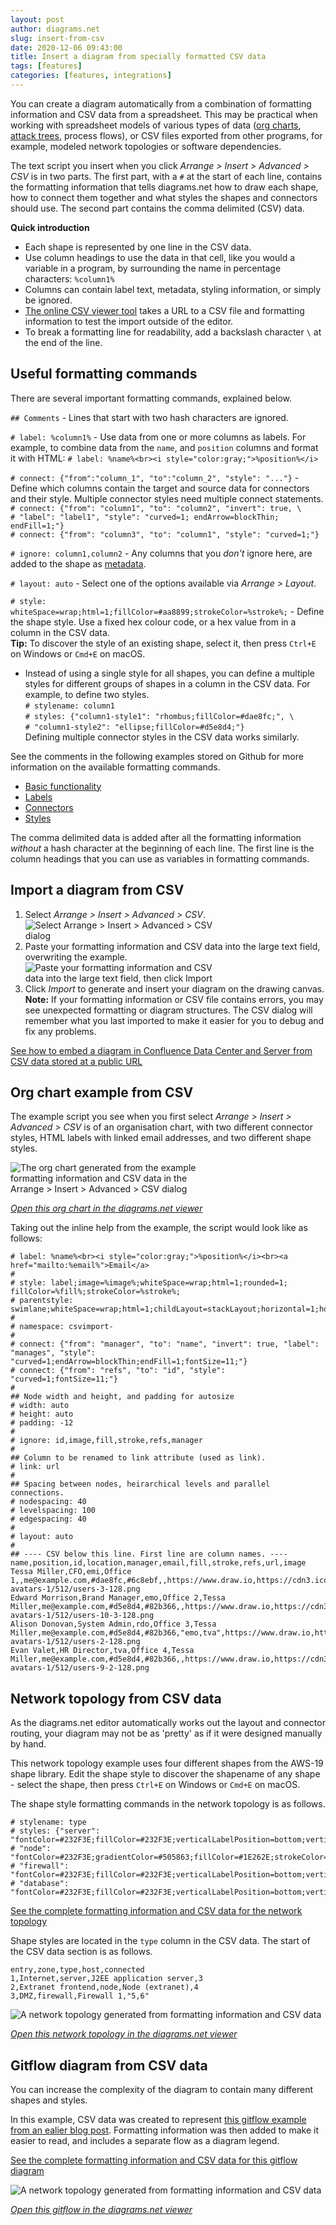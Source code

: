 ```yaml
---
layout: post
author: diagrams.net
slug: insert-from-csv
date: 2020-12-06 09:43:00
title: Insert a diagram from specially formatted CSV data
tags: [features]
categories: [features, integrations]
---
```


You can create a diagram automatically from a combination of formatting information and CSV data from a spreadsheet. This may be practical when working with spreadsheet models of various types of data ([org charts](/blog/org-charts.html), [attack trees](/blog/threat-modelling.html), process flows), or CSV files exported from other programs, for example, modeled network topologies or software dependencies. 

The text script you insert when you click _Arrange > Insert > Advanced > CSV_ is in two parts. The first part, with a ``#`` at the start of each line, contains the formatting information that tells diagrams.net how to draw each shape, how to connect them together and what styles the shapes and connectors should use. The second part contains the comma delimited (CSV) data.

**Quick introduction**

* Each shape is represented by one line in the CSV data.
* Use column headings to use the data in that cell, like you would a variable in a program, by surrounding the name in percentage characters: ``%column1%``
* Columns can contain label text, metadata, styling information, or simply be ignored.
* [The online CSV viewer tool](https://jgraph.github.io/drawio-tools/tools/csv.html) takes a URL to a CSV file and formatting information to test the import outside of the editor.
* To break a formatting line for readability, add a backslash character ``\`` at the end of the line.

## Useful formatting commands

There are several important formatting commands, explained below.

``## Comments`` - Lines that start with two hash characters are ignored. 

``# label: %column1%`` - Use data from one or more columns as labels. For example, to combine data from the ``name``, and ``position`` columns and format it with HTML:  ``# label: %name%<br><i style="color:gray;">%position%</i>``

``# connect: {"from":"column_1", "to":"column_2", "style": "..."}`` - Define which columns contain the target and source data for connectors and their style. Multiple connector styles need multiple connect statements.
<br />``# connect: {"from": "column1", "to": "column2", "invert": true, \``
<br />``# "label": "label1", "style": "curved=1; endArrow=blockThin; endFill=1;"}``
<br />``# connect: {"from": "column3", "to": "column1", "style": "curved=1;"}``

``# ignore: column1,column2`` - Any columns that you _don't_ ignore here, are added to the shape as [metadata](/blog/placeholders.html). 

``# layout: auto`` - Select one of the options available via _Arrange > Layout_. 

``# style: whiteSpace=wrap;html=1;fillColor=#aa8899;strokeColor=%stroke%;`` - Define the shape style. Use a fixed hex colour code, or a hex value from in a column in the CSV data. 
<br />**Tip:** To discover the style of an existing shape, select it, then press ``Ctrl+E`` on Windows or ``Cmd+E`` on macOS.
* Instead of using a single style for all shapes, you can define a multiple styles for different groups of shapes in a column in the CSV data. For example, to define two styles. <br />
``# stylename: column1``
<br />``# styles: {"column1-style1": "rhombus;fillColor=#dae8fc;", \``
<br />``# "column1-style2": "ellipse;fillColor=#d5e8d4;"}``
<br />Defining multiple connector styles in the CSV data works similarly.

See the comments in the following examples stored on Github for more information on the available formatting commands.
* [Basic functionality](https://github.com/jgraph/drawio-diagrams/blob/master/examples/csv/basic.txt)
* [Labels](https://github.com/jgraph/drawio-diagrams/blob/master/examples/csv/labels.txt)
* [Connectors](https://github.com/jgraph/drawio-diagrams/blob/master/examples/csv/edges.txt)
* [Styles](https://github.com/jgraph/drawio-diagrams/blob/master/examples/csv/styles.txt)

The comma delimited data is added after all the formatting information _without_ a hash character at the beginning of each line. The first line is the column headings that you can use as variables in formatting commands.



## Import a diagram from CSV

1. Select _Arrange > Insert > Advanced > CSV_.
<br /><img src="/assets/img/blog/arrange-insert-advanced-csv.png" style="width=100%;max-width:300px;height:auto;" alt="Select Arrange > Insert > Advanced > CSV dialog">
2. Paste your formatting information and CSV data into the large text field, overwriting the example.
<br /><img src="/assets/img/blog/csv-dialog.png" style="width=100%;max-width:300px;height:auto;" alt="Paste your formatting information and CSV data into the large text field, then click Import">
3. Click _Import_ to generate and insert your diagram on the drawing canvas.
<br />**Note:** If your formatting information or CSV file contains errors, you may see unexpected formatting or diagram structures. The CSV dialog will remember what you last imported to make it easier for you to debug and fix any problems.

[See how to embed a diagram in Confluence Data Center and Server from CSV data stored at a public URL](/doc/faq/embed-diagram-csv-confluence-server.html)

## Org chart example from CSV

The example script you see when you first select _Arrange > Insert > Advanced > CSV_ is of an organisation chart, with two different connector styles, HTML labels with linked email addresses, and two different shape styles.

<img src="/assets/img/blog/org-chart-from-csv.png" style="width=100%;max-width:300px;height:auto;" alt="The org chart generated from the example formatting information and CSV data in the Arrange > Insert > Advanced > CSV dialog">

[_Open this org chart in the diagrams.net viewer_](https://viewer.diagrams.net/?highlight=0000ff&edit=_blank&layers=1&nav=1&title=insert-from-csv.drawio#R%3Cmxfile%3E%3Cdiagram%20id%3D%22tipJ9j7XsnqY5xg1MK7z%22%20name%3D%22Org%20chart%20from%20CSV%22%3E7VlNc9o6FP01LMPYkr9YEhraTSedkpe3FrbAamSLygKT%2FvpeWfInlDQzCSSdsME%2ButKV7jlHsmGEZ9n%2BsySb9KtIKB8hJ9mP8KcRQi7CGL408miQSeQZYC1ZYoNaYMF%2BUQs6Ft2yhBa9QCUEV2zTB2OR5zRWPYxIKcp%2B2ErwftYNWdMDYBETfoj%2BzxKVWtQNJm3DF8rWqU0dodA0ZKQOtispUpKIsgPhmxGeSSGUucr2M8p18eq6mH7zP7Q2E5M0V0c6%2FFdQebv8oWuCHE6WwEsVNEJ%2BTjIKXyMUcOh5vZRwtdZXNcL0dNWjrUHwc6vneB0LLuQITyuuyGPb0Hb3N6Jgiom8MzzMiA0THKYkMGoq6aqXMSOMK1Gl9Km%2BMcMO0t6YliYbacfWFapWWy39jhaFzvOVcU6lrV894SpiNr81MBcxaeHb1YrFUDLHFt3MpWqCsT2H7km24XQci8yOyklMU9AalX39cZY%2FGCBVSkt4qglD87Isx4kk5ZgJE1jTPFuQSepM7u9%2FCrS9L%2B%2FUIk%2Bu3EY%2BjSxaupAl%2B5plRtv9THGS4zEDu6xYDtMzc54nRBFNFOAFfG9BPFdkB6AsdLa57yILF1f4ykXReJOvIUeZMkUXG1gtJCphCwAsVZkujguXUmwhSWLvVlD3mRERzBMnhEarGPBCSfFAOy1BHNHlqmFwR6Wi%2Bz%2FKvluNz1RkVEkQp1N3wNapdgOq7Vh23BxEBks7Rg4tRiyB62bk1mNwYQmobzuu%2B3DhcRfeJCWRibahkJIVepaHRryWJK9iSA4ilidNid6GKdFFTek6L%2BdLn0aJd8yXEVriIHgZX9Y%2BtLbEYXDoy8mHL8%2Fnyyk3ZnQ%2BiVzsyFFbLh4LRUGazjTJWH7SlfhtuBJf1JXoXVnSRf2jsvFf15PRhyfPeFZWPnTu4XVEHfPjl%2B%2Far0xCzcTpQ9J7G3b0LmrHyTszJPKjpw%2FJ13t4PXjnPEqpbxdK%2BNbSmFUPbYXBO%2FTGW7lrCkrzZKrfz%2BF2CZp9uEvhQKngOeM1ByuRK%2FubgOs2NaXJwTv7oKKQVmxlTJ96h0IO6GRN1V8%2B1nUYkpSDzXb9eRwrd9UVVqq3nyZgI1iuis7I3zTQ2YlDZ4y7H6%2B%2FMbuD3wYG3aPBPu5FzwnHKDgZHqJ%2BeOANZGVW24qsKdsx3f2dyIJ%2FW2Tdp5SziQyoG6gKneT9ID4KXp%2F48N8m3rsI8aE%2FDrqfoQ5O7y7YD5%2B1vQzjn9pfcOSO%2FfNvMdGB0k5L7BXVg9%2F22RQN6EHRaQG4QXB%2BOifvj87LbAZB%2BEw6sYNe1p9w2%2F4NYsLbP5PwzW8%3D%3C%2Fdiagram%3E%3Cdiagram%20id%3D%22L19RUOh4tl0ZsyEDIf47%22%20name%3D%22Topology%20from%20CSV%22%3E7Ztbc5s4FIB%2FjWd2H5pBEhfzmNhO20zTZNbbze6%2BdBSQDVmMGCHHdn99JS42YIJJaMCsHT8EHY7EuXxIoGMP0Gix%2Fshw4NxSm3gDqNjrARoPIAQQIfFPSjaxxByqsWDOXDtR2gmm7g%2BSCJVEunRtEuYUOaUed4O80KK%2BTyyek2HG6CqvNqNe%2FqoBnpM9wdTC3r70wbW5k0iBbu5OfCLu3EkuPYRGfGKBU%2BXEk9DBNl1lRGgyQCNGKY%2BPFusR8WTw0rhMvdFMVzfG6PYveufcjTc3yPoQD3b9mi5bFxjxed2hv4WE3T0%2ByZBCxcOPIq1RzwHUHBoKoRaPGjWiMzdwMpFBDwLPtTB3qS%2BdJuyZsMQAD1vEEQkgLJ%2BU1PrL26eb5d9fzH%2FW%2BPLrtyf47wN9%2BrAL1dbbkG%2FS9Myoz0fUoyxqIvG5lrpXM9fzyuTCGC6s875Ij%2B5p6EZ2ovEj5ZwuMgqXnjuXJzgNhBQnLUtEULiDrhy%2BkAEB4lDkNZDWLNZzeQtc4FWoXnCG7Whs7H1PYoCuAsLcBYkGGPvUJ7IzZ%2FQ%2FUmYpDoOY55m7JiJAVyvH5WQaiBgK4UpcSsji%2BEmbybrA64Fkg0xYPxIqzGIb0S8ZxUQXylBXgWloSB7Egya3cAr0KnM%2FqInMydwKqR5Osj3fXmaHmThI0po2M%2BC9EcSvYhISgt%2FIWmTBJ%2Fz3JviBN%2BE3l%2BknuXOaog11tI8mmEAdTspQmEV%2F4oyNQ0ciMFbeh2DpRTLzApi2EyeVMhRLkWckpEtmkc%2BWtOdKNOOjvNac%2BIRh7x3ZRebwwtAOEqscEbHXLiMrHMEFmsAKezlXRki41vdZGoU%2BzZQADiumShPsgWccJ3ewCXfozF3b3KkAFWe5I4ctXZYfhOMOXYak0bqsntflvq3LeVqBDvcXZXiEvH7%2Bc9qIVO1Mas9IBeZhVI9xZr3%2FoxGo%2BhnUnoGqgn6C%2BqkZqMYZ1J6BipR%2BgXrHbLlrqYSbkJNFE1aHvXw16vn2ZYpNuv2TFiEytJlHRNsYc5zslbsWCZvgZp5x62APSOsXbyPKAsowl2uxLdh7xCFpAh3oZ40m3f%2FZhuCVzHkF%2B3YXpsz9IZzG6eW7nQyHh%2Bk8qhfvSVK3GfyK8iF4WwGnazZ7PiOqag3m3q8Cs1cXL0cjeQZ9xt6SpFDCPB%2BMLn17%2B5xPfPtSfqdgF38huXalJdH5kGPGCxqRLKPztFwE6YO8SD3bpYHYe19FqJMEYW%2F0jF%2FhaRJUYcmc8Ao9WJ5URjzM3ee8cWUZiroK%2F%2FEmoxBQ1%2BdhZuR7KcisnnpVsdlA2dS%2FtrNZ4Ca2bUfR1skysGpShE6FIlCTItQFRaq6V%2FU9gE5ZjzZ4UU%2BFF1iTF7ULXoBaVbcFqlrJTnGDWFNaAEc7g%2FNyZaU9cIwm4ECkdECOfirkoJrk6F2QU7LgAFWvXqO0LnAxzri8XHBoDxdYgkv17ILULnAZnnGp2HNojxf91bxosKhvvEofJrl%2FWb%2BwDZA4%2Fb48mqfCo1qTx2wNqjUczSIqWiUqutY%2BKSmd%2F39StJqkmF2Qsv2tT01Uil%2FPaYcVcGalourTHiyoCEv1koUAvOgCl5PZW66NSycPRbBYmj0wt6h6B08s8GS2kPWjhqX4tn0QFrOo38L%2BMTyZ%2FWPjqBei4rv2IViQbvzahUg0dz8ejtV3P8FGk58%3D%3C%2Fdiagram%3E%3Cdiagram%20id%3D%226DcY1bCIRsUqGJgRLHeR%22%20name%3D%22Gitflow%20from%20CSV%22%3E7Z1dd%2BK6FYZ%2FTS7LsiR%2FXiaZyUxXO%2B2sM6fr9NaAAm4BU%2BNMkvPrKweb4G2PJSMs2ZEmFwNCMv54tPfWqy1xQ%2B63L1%2ByeL%2F%2Bli7p5gY7y5cb8ukGY4QJYf8VJa%2FHkih0jwWrLFmWld4LfiR%2F0rLQKUufkiU91CrmabrJk329cJHudnSR18riLEuf69Ue0039W%2FfxijYKfiziTbP0j2SZr8tS5EfvH3ylyWpdfnWIg%2BMH27iqXF7JYR0v0%2BezIvL5htxnaZofX21f7ummuHnVffn98a9%2FRKvt%2FOHfX8jq6fs%2B%2BfNv%2F%2FvL8WAPfZqcLiGju1z00P860Oyf8%2F8UtxQ7m3jOHutbyxvs%2FaTZIUl37NXxwNX7452ZlZe738QLuma3m31au5Wd54pPN%2BZ0bYf8tXoY2Trdzp%2FY4e6e10lOf%2BzZV7BPnhl6rGydb4uTROxlfNgfYXhMXij7vrvHZLO5Tzdp9nYgsoxp%2BLhg5Yc8S%2F9Lzz7xFyGdPxYt0l1e4ojYKd293YPv6SHJj9e6YDeTskZ37PLzhAHzd1AhT4uTijfJqrX6bfnBPM3zdMs%2BON3MnL4A9jgPDp3dtC803dI8e2XtyqNU%2FL1WXRLNiEuC8uE9v0NNyorrM5yrxnH5DFenw7%2Bjwl6UD6t6ewaPLEwzJIMT6cSJFTAzQq%2BAk0fDpduGU4jnxPc%2FEk6hKE7u6HC6lYPJ7bZN6dNuWcDxRowkUBQxpII2oCI%2FIPGHAgp5daJ8bzYF23QnB5NnYVIBE8J4KjTJ8eR38sRiz33xcp%2BlC3ooAqirEvboFX%2Bt4dTbv49E2Glk0knY%2BJxfEUthGcICG0tdmyUCrZU3DZYKayXFUmitlSJrBcN1x50AX7ey3jCyfOnxhm5b8D4%2BwO7kzBdyOvmy0fvF%2FtCr0RRNYyh4K%2BsOEerkydqrqxHmRgJiw%2FjsFWbBO5EirFtYt9H7JSxBZZ3gWTgRIVTOXHXL6tb9XWyc6u5vKuIVw0kuXEfd0rr1f1dDzPPrNiucxnBQzvdZrX0QlnxSZylqsjQ%2BW1VEUq4UTd1Ku42kLiEJROUIkRmeQiD1272c3%2BvW1Cu%2Ft6Yv8ar4yrs9zRJ2ecVTqkq%2FV0X4Cp7wkfqL1rSYZRDNHecjMRf4XOs1St4kIy0x5d0SN0TmDOHGXt4oiZMbLIpp8Za4AYiL0CSJk%2BINd2vzlrcheYsm6VMl1Qsspt5b4obI93L4gsYYTZyUoIG7xXwL3JDAIXeCNg5LrsrgCP52WcYFIMHUicnIZ3LOslvqt%2FLZRSgFMCfVnYUTMEtfH%2BRY4gj7l5ulMzKcFn8XLmi7v5uHnut9LH8H2ZpIxsS9pJnqVvntnNGlOBF%2B%2BDQ%2Br%2FdJEqZumd%2FCdC2YUICmQZMkTzZ9XhVhrsMnbHzOT1bQ6pbs7XDvGraKBBMwVVg2s5l0q%2FF2uHcNoxRMIyT%2FFh%2BKOyZDU7fSbg2T%2FPYgOPJbYBqfhP41zR%2BSFymYulV0qx5cZXqmntGM%2FaYsNT62fqMbGjOvJANXt2Jup2gGhQ5EWi2phP5YoWNGjR6kyBPLpbfkDUEeyH9oM3fR6Mj7R3Eim1cp6LqVeBvmX2FpdZsZG5%2FvfKBx%2FpTR32m8ldu5zQrwg1BF0BRN1BlVcnKEVeKVUNVmq8ZH1Sf6UwomK8OrWhhLRESK4RQvsX12Sbkl8M9480QrAnGXhVnGh%2FXpDd0tb4sNi9nbXbqjx5KHpDitT87bc46zHNZYruiP8uh0M0%2BfP78XlE%2BjqHLBs2BnnT5lC9pRr7w6dlor2nU80v5sM7qJ8%2BRn%2FeTantNbU3bh8etZhX2a7PLD2ZG%2FFwXvyPi4RkyxlDo8bVP68KtGIb8Re3E8l3d2ThfVhpMYOxW7prBDBNlxdbCDCIAHEQF4EKnT4wcKsEEWG97uqgqxcS%2BwORAbdMyQHJgbbLnh7XGpz9wQJMQN2CwkrDYL%2BWULuL3IAC2wP3wL0vvKCexjnoo%2BRszqY65gHztPLlHXx6J6H%2FOdaoOBX7NfZ8ZV4c5diwx3wyltzARkxrPJwF6GXk%2Fj17uBF%2FY0ltdv4DqDNwh6NwD2HgWguw%2FUfyuVyZD%2B6wn233MtX1v3bULAtflqYnHfQsPdZFcfNcTpa%2FWR3zvmHaBFI0oWaAHod6DDG6gDBGZ1AF%2BwA5xPLyjjvymcup3QNDRTB4QwAzETmsVMIGo0sQ5oXAdA43VD4zoAGhfNkJIAzbApmnDUvpZA4QvaDq6LiuAwfhhsPMNmZyJRbH4xbavWRdWVGW7oRPqOgK%2FfAI6AB2gQ9G6gfvbKM2z2qkqSmYgXj7r7VcOJ42DmK7HG2DBskCg2WmbLPbeOjd%2BNjefWsQlCJYNMz7DZGIRFodGirbsBHGY2jAdf1W1IMwOhY9isjDg6WnTdBjrNwSM3HOKLYZ47fAsfKWjR%2B8p92M0wUqHoVD%2F9ZUwvE81JGYdXF5g9gZ49wmoG54bNn4iDoyULrgEOfwKlYTk5mnPDCnLrQ41aEZmGTWwg4XwOLWT6qE4mN9kCchMqGqoYNrdR9eaRxps%2BiDcjLjYwgCqFkmGhMWxmA4nOoiItOb0B9IJ1Blrqh52QDQONb9i8hjA0WEvM3YAGjrxaWoBIyO2OhEIYOV27PkyFuXL9CI5mr1wfOT1vaP8GlVQxYIOeN7V%2FA%2Bz1bgClOzJzVBg402aYhPNEtCQXhTAChwF1SwsQgqvxi9hi0%2B4XteSJQGya43e%2B4%2BJIBA1HdOX6DUfEra9HsvBNmyYTzpDSsmwpBNnIXMkijLTYS9NmyEQTpPTYyyjoSQ20NoqErioxyxRssGj%2BT%2B0X5dQtfXDA%2BJMfnrEmWuyNYVM%2B4uDgUYAjEKA1B86ciKg5DuY30BRDGTbtUx1wrHQiDMwazx02yFHlDw2b%2BKkujw%2BOnvXfcC0gd%2BYHwQWkimR8w%2BZ%2BsGgGhB4Znzmq%2Fu6woZCiaOYpYCcwbApInB0tOQoNdgRicIiOiqUb1c8gGYONaGoL1rPXAQExTpGuR7qxIViHr6qkCQsOrKhr7zEADvH6goMCrIQcw6RpYXKIno0ySHWCp%2FG4zycHDOEJZwhPwt4NwMhNzRYWgWECePUc%2BVZNz25v0Kpx1qQ1TBpcLjsQNabp38LTzFqyE5jxAL4QOja%2BvVHlC00TwEUn3HT5QkAOd7l9A5xAzU4WgWHaNBHVpmu%2FBqhufr%2BODY4QN7Gljg32IyX2xjBlWhwbLco0tDaOy82jA%2FEN9pVgY5gwTUTFRaJHmAZ5IQRFXHEx0GJvQsNUaXFw9KjSEBxCuBMagRaLExqmSxPRgTjRokvjqLfFwZEei4MtOO0VtejSDXD4FgeCo8riGCZLE9E1dESLiOOCtQIN89HSAhicxiBsIHAM04yJqPo3DnAa5oMLTnMY1hcc9jZL0%2Fy8ehbv19%2FSZfGTlp%2F%2FDw%3D%3D%3C%2Fdiagram%3E%3C%2Fmxfile%3E)

Taking out the inline help from the example, the script would look like as follows:

```
# label: %name%<br><i style="color:gray;">%position%</i><br><a href="mailto:%email%">Email</a>
#
# style: label;image=%image%;whiteSpace=wrap;html=1;rounded=1; fillColor=%fill%;strokeColor=%stroke%;
# parentstyle: swimlane;whiteSpace=wrap;html=1;childLayout=stackLayout;horizontal=1;horizontalStack=0;resizeParent=1;resizeLast=0;collapsible=1;
#
# namespace: csvimport-
#
# connect: {"from": "manager", "to": "name", "invert": true, "label": "manages", "style": "curved=1;endArrow=blockThin;endFill=1;fontSize=11;"}
# connect: {"from": "refs", "to": "id", "style": "curved=1;fontSize=11;"}
#
## Node width and height, and padding for autosize
# width: auto
# height: auto
# padding: -12
#
# ignore: id,image,fill,stroke,refs,manager
#
## Column to be renamed to link attribute (used as link).
# link: url
#
## Spacing between nodes, heirarchical levels and parallel connections.
# nodespacing: 40
# levelspacing: 100
# edgespacing: 40
#
# layout: auto
#
## ---- CSV below this line. First line are column names. ----
name,position,id,location,manager,email,fill,stroke,refs,url,image
Tessa Miller,CFO,emi,Office 1,,me@example.com,#dae8fc,#6c8ebf,,https://www.draw.io,https://cdn3.iconfinder.com/data/icons/user-avatars-1/512/users-3-128.png
Edward Morrison,Brand Manager,emo,Office 2,Tessa Miller,me@example.com,#d5e8d4,#82b366,,https://www.draw.io,https://cdn3.iconfinder.com/data/icons/user-avatars-1/512/users-10-3-128.png
Alison Donovan,System Admin,rdo,Office 3,Tessa Miller,me@example.com,#d5e8d4,#82b366,"emo,tva",https://www.draw.io,https://cdn3.iconfinder.com/data/icons/user-avatars-1/512/users-2-128.png
Evan Valet,HR Director,tva,Office 4,Tessa Miller,me@example.com,#d5e8d4,#82b366,,https://www.draw.io,https://cdn3.iconfinder.com/data/icons/user-avatars-1/512/users-9-2-128.png
```

## Network topology from CSV data

As the diagrams.net editor automatically works out the layout and connector routing, your diagram may not be as 'pretty' as if it were designed manually by hand. 

This network topology example uses four different shapes from the AWS-19 shape library. Edit the shape style to discover the shapename of any shape - select the shape, then press ``Ctrl+E`` on Windows or ``Cmd+E`` on macOS.

The shape style formatting commands in the network topology is as follows.

```
# stylename: type
# styles: {"server": "fontColor=#232F3E;fillColor=#232F3E;verticalLabelPosition=bottom;verticalAlign=top;align=center;html=1;shape=mxgraph.aws4.traditional_server;perimeter=none;strokeColor=#232F3E;aspect=fixed;whiteSpace=wrap;",\
# "node": "fontColor=#232F3E;gradientColor=#505863;fillColor=#1E262E;strokeColor=#ffffff;dashed=0;verticalLabelPosition=bottom;verticalAlign=top;align=center;html=1;fontSize=12;fontStyle=0;aspect=fixed;shape=mxgraph.aws4.resourceIcon;resIcon=mxgraph.aws4.general;",\
# "firewall": "fontColor=#232F3E;fillColor=#232F3E;verticalLabelPosition=bottom;verticalAlign=top;align=center;html=1;shape=mxgraph.aws4.generic_firewall;perimeter=none;strokeColor=#232F3E;aspect=fixed;whiteSpace=wrap;",\
# "database": "fontColor=#232F3E;fillColor=#232F3E;verticalLabelPosition=bottom;verticalAlign=top;align=center;html=1;shape=mxgraph.aws4.generic_database;perimeter=none;strokeColor=#232F3E;labelPosition=center;horizontal=1;aspect=fixed;whiteSpace=wrap;"}
```

[See the complete formatting information and CSV data for the network topology](https://github.com/jgraph/drawio-diagrams/blob/master/examples/csv/network-topology.txt)

Shape styles are located in the ``type`` column in the CSV data. The start of the CSV data section is as follows.

```
entry,zone,type,host,connected
1,Internet,server,J2EE application server,3
2,Extranet frontend,node,Node (extranet),4
3,DMZ,firewall,Firewall 1,"5,6"
```
<img src="/assets/img/blog/network-topology-from-csv.png" style="width=100%;max-width:500px;height:auto;" alt="A network topology generated from formatting information and CSV data">

[_Open this network topology in the diagrams.net viewer_](https://viewer.diagrams.net/?highlight=0000ff&edit=_blank&page=1&layers=1&nav=1&title=insert-from-csv.drawio#R%3Cmxfile%3E%3Cdiagram%20id%3D%22tipJ9j7XsnqY5xg1MK7z%22%20name%3D%22Org%20chart%20from%20CSV%22%3E7VlNc9o6FP01LMPYkr9YEhraTSedkpe3FrbAamSLygKT%2FvpeWfInlDQzCSSdsME%2ButKV7jlHsmGEZ9n%2BsySb9KtIKB8hJ9mP8KcRQi7CGL408miQSeQZYC1ZYoNaYMF%2BUQs6Ft2yhBa9QCUEV2zTB2OR5zRWPYxIKcp%2B2ErwftYNWdMDYBETfoj%2BzxKVWtQNJm3DF8rWqU0dodA0ZKQOtispUpKIsgPhmxGeSSGUucr2M8p18eq6mH7zP7Q2E5M0V0c6%2FFdQebv8oWuCHE6WwEsVNEJ%2BTjIKXyMUcOh5vZRwtdZXNcL0dNWjrUHwc6vneB0LLuQITyuuyGPb0Hb3N6Jgiom8MzzMiA0THKYkMGoq6aqXMSOMK1Gl9Km%2BMcMO0t6YliYbacfWFapWWy39jhaFzvOVcU6lrV894SpiNr81MBcxaeHb1YrFUDLHFt3MpWqCsT2H7km24XQci8yOyklMU9AalX39cZY%2FGCBVSkt4qglD87Isx4kk5ZgJE1jTPFuQSepM7u9%2FCrS9L%2B%2FUIk%2Bu3EY%2BjSxaupAl%2B5plRtv9THGS4zEDu6xYDtMzc54nRBFNFOAFfG9BPFdkB6AsdLa57yILF1f4ykXReJOvIUeZMkUXG1gtJCphCwAsVZkujguXUmwhSWLvVlD3mRERzBMnhEarGPBCSfFAOy1BHNHlqmFwR6Wi%2Bz%2FKvluNz1RkVEkQp1N3wNapdgOq7Vh23BxEBks7Rg4tRiyB62bk1mNwYQmobzuu%2B3DhcRfeJCWRibahkJIVepaHRryWJK9iSA4ilidNid6GKdFFTek6L%2BdLn0aJd8yXEVriIHgZX9Y%2BtLbEYXDoy8mHL8%2Fnyyk3ZnQ%2BiVzsyFFbLh4LRUGazjTJWH7SlfhtuBJf1JXoXVnSRf2jsvFf15PRhyfPeFZWPnTu4XVEHfPjl%2B%2Far0xCzcTpQ9J7G3b0LmrHyTszJPKjpw%2FJ13t4PXjnPEqpbxdK%2BNbSmFUPbYXBO%2FTGW7lrCkrzZKrfz%2BF2CZp9uEvhQKngOeM1ByuRK%2FubgOs2NaXJwTv7oKKQVmxlTJ96h0IO6GRN1V8%2B1nUYkpSDzXb9eRwrd9UVVqq3nyZgI1iuis7I3zTQ2YlDZ4y7H6%2B%2FMbuD3wYG3aPBPu5FzwnHKDgZHqJ%2BeOANZGVW24qsKdsx3f2dyIJ%2FW2Tdp5SziQyoG6gKneT9ID4KXp%2F48N8m3rsI8aE%2FDrqfoQ5O7y7YD5%2B1vQzjn9pfcOSO%2FfNvMdGB0k5L7BXVg9%2F22RQN6EHRaQG4QXB%2BOifvj87LbAZB%2BEw6sYNe1p9w2%2F4NYsLbP5PwzW8%3D%3C%2Fdiagram%3E%3Cdiagram%20id%3D%22L19RUOh4tl0ZsyEDIf47%22%20name%3D%22Topology%20from%20CSV%22%3E7Ztbc5s4FIB%2FjWd2H5pBEhfzmNhO20zTZNbbze6%2BdBSQDVmMGCHHdn99JS42YIJJaMCsHT8EHY7EuXxIoGMP0Gix%2Fshw4NxSm3gDqNjrARoPIAQQIfFPSjaxxByqsWDOXDtR2gmm7g%2BSCJVEunRtEuYUOaUed4O80KK%2BTyyek2HG6CqvNqNe%2FqoBnpM9wdTC3r70wbW5k0iBbu5OfCLu3EkuPYRGfGKBU%2BXEk9DBNl1lRGgyQCNGKY%2BPFusR8WTw0rhMvdFMVzfG6PYveufcjTc3yPoQD3b9mi5bFxjxed2hv4WE3T0%2ByZBCxcOPIq1RzwHUHBoKoRaPGjWiMzdwMpFBDwLPtTB3qS%2BdJuyZsMQAD1vEEQkgLJ%2BU1PrL26eb5d9fzH%2FW%2BPLrtyf47wN9%2BrAL1dbbkG%2FS9Myoz0fUoyxqIvG5lrpXM9fzyuTCGC6s875Ij%2B5p6EZ2ovEj5ZwuMgqXnjuXJzgNhBQnLUtEULiDrhy%2BkAEB4lDkNZDWLNZzeQtc4FWoXnCG7Whs7H1PYoCuAsLcBYkGGPvUJ7IzZ%2FQ%2FUmYpDoOY55m7JiJAVyvH5WQaiBgK4UpcSsji%2BEmbybrA64Fkg0xYPxIqzGIb0S8ZxUQXylBXgWloSB7Egya3cAr0KnM%2FqInMydwKqR5Osj3fXmaHmThI0po2M%2BC9EcSvYhISgt%2FIWmTBJ%2Fz3JviBN%2BE3l%2BknuXOaog11tI8mmEAdTspQmEV%2F4oyNQ0ciMFbeh2DpRTLzApi2EyeVMhRLkWckpEtmkc%2BWtOdKNOOjvNac%2BIRh7x3ZRebwwtAOEqscEbHXLiMrHMEFmsAKezlXRki41vdZGoU%2BzZQADiumShPsgWccJ3ewCXfozF3b3KkAFWe5I4ctXZYfhOMOXYak0bqsntflvq3LeVqBDvcXZXiEvH7%2Bc9qIVO1Mas9IBeZhVI9xZr3%2FoxGo%2BhnUnoGqgn6C%2BqkZqMYZ1J6BipR%2BgXrHbLlrqYSbkJNFE1aHvXw16vn2ZYpNuv2TFiEytJlHRNsYc5zslbsWCZvgZp5x62APSOsXbyPKAsowl2uxLdh7xCFpAh3oZ40m3f%2FZhuCVzHkF%2B3YXpsz9IZzG6eW7nQyHh%2Bk8qhfvSVK3GfyK8iF4WwGnazZ7PiOqag3m3q8Cs1cXL0cjeQZ9xt6SpFDCPB%2BMLn17%2B5xPfPtSfqdgF38huXalJdH5kGPGCxqRLKPztFwE6YO8SD3bpYHYe19FqJMEYW%2F0jF%2FhaRJUYcmc8Ao9WJ5URjzM3ee8cWUZiroK%2F%2FEmoxBQ1%2BdhZuR7KcisnnpVsdlA2dS%2FtrNZ4Ca2bUfR1skysGpShE6FIlCTItQFRaq6V%2FU9gE5ZjzZ4UU%2BFF1iTF7ULXoBaVbcFqlrJTnGDWFNaAEc7g%2FNyZaU9cIwm4ECkdECOfirkoJrk6F2QU7LgAFWvXqO0LnAxzri8XHBoDxdYgkv17ILULnAZnnGp2HNojxf91bxosKhvvEofJrl%2FWb%2BwDZA4%2Fb48mqfCo1qTx2wNqjUczSIqWiUqutY%2BKSmd%2F39StJqkmF2Qsv2tT01Uil%2FPaYcVcGalourTHiyoCEv1koUAvOgCl5PZW66NSycPRbBYmj0wt6h6B08s8GS2kPWjhqX4tn0QFrOo38L%2BMTyZ%2FWPjqBei4rv2IViQbvzahUg0dz8ejtV3P8FGk58%3D%3C%2Fdiagram%3E%3Cdiagram%20id%3D%226DcY1bCIRsUqGJgRLHeR%22%20name%3D%22Gitflow%20from%20CSV%22%3E7Z1dd%2BK6FYZ%2FTS7LsiR%2FXiaZyUxXO%2B2sM6fr9NaAAm4BU%2BNMkvPrKweb4G2PJSMs2ZEmFwNCMv54tPfWqy1xQ%2B63L1%2ByeL%2F%2Bli7p5gY7y5cb8ukGY4QJYf8VJa%2FHkih0jwWrLFmWld4LfiR%2F0rLQKUufkiU91CrmabrJk329cJHudnSR18riLEuf69Ue0039W%2FfxijYKfiziTbP0j2SZr8tS5EfvH3ylyWpdfnWIg%2BMH27iqXF7JYR0v0%2BezIvL5htxnaZofX21f7ummuHnVffn98a9%2FRKvt%2FOHfX8jq6fs%2B%2BfNv%2F%2FvL8WAPfZqcLiGju1z00P860Oyf8%2F8UtxQ7m3jOHutbyxvs%2FaTZIUl37NXxwNX7452ZlZe738QLuma3m31au5Wd54pPN%2BZ0bYf8tXoY2Trdzp%2FY4e6e10lOf%2BzZV7BPnhl6rGydb4uTROxlfNgfYXhMXij7vrvHZLO5Tzdp9nYgsoxp%2BLhg5Yc8S%2F9Lzz7xFyGdPxYt0l1e4ojYKd293YPv6SHJj9e6YDeTskZ37PLzhAHzd1AhT4uTijfJqrX6bfnBPM3zdMs%2BON3MnL4A9jgPDp3dtC803dI8e2XtyqNU%2FL1WXRLNiEuC8uE9v0NNyorrM5yrxnH5DFenw7%2Bjwl6UD6t6ewaPLEwzJIMT6cSJFTAzQq%2BAk0fDpduGU4jnxPc%2FEk6hKE7u6HC6lYPJ7bZN6dNuWcDxRowkUBQxpII2oCI%2FIPGHAgp5daJ8bzYF23QnB5NnYVIBE8J4KjTJ8eR38sRiz33xcp%2BlC3ooAqirEvboFX%2Bt4dTbv49E2Glk0knY%2BJxfEUthGcICG0tdmyUCrZU3DZYKayXFUmitlSJrBcN1x50AX7ey3jCyfOnxhm5b8D4%2BwO7kzBdyOvmy0fvF%2FtCr0RRNYyh4K%2BsOEerkydqrqxHmRgJiw%2FjsFWbBO5EirFtYt9H7JSxBZZ3gWTgRIVTOXHXL6tb9XWyc6u5vKuIVw0kuXEfd0rr1f1dDzPPrNiucxnBQzvdZrX0QlnxSZylqsjQ%2BW1VEUq4UTd1Ku42kLiEJROUIkRmeQiD1272c3%2BvW1Cu%2Ft6Yv8ar4yrs9zRJ2ecVTqkq%2FV0X4Cp7wkfqL1rSYZRDNHecjMRf4XOs1St4kIy0x5d0SN0TmDOHGXt4oiZMbLIpp8Za4AYiL0CSJk%2BINd2vzlrcheYsm6VMl1Qsspt5b4obI93L4gsYYTZyUoIG7xXwL3JDAIXeCNg5LrsrgCP52WcYFIMHUicnIZ3LOslvqt%2FLZRSgFMCfVnYUTMEtfH%2BRY4gj7l5ulMzKcFn8XLmi7v5uHnut9LH8H2ZpIxsS9pJnqVvntnNGlOBF%2B%2BDQ%2Br%2FdJEqZumd%2FCdC2YUICmQZMkTzZ9XhVhrsMnbHzOT1bQ6pbs7XDvGraKBBMwVVg2s5l0q%2FF2uHcNoxRMIyT%2FFh%2BKOyZDU7fSbg2T%2FPYgOPJbYBqfhP41zR%2BSFymYulV0qx5cZXqmntGM%2FaYsNT62fqMbGjOvJANXt2Jup2gGhQ5EWi2phP5YoWNGjR6kyBPLpbfkDUEeyH9oM3fR6Mj7R3Eim1cp6LqVeBvmX2FpdZsZG5%2FvfKBx%2FpTR32m8ldu5zQrwg1BF0BRN1BlVcnKEVeKVUNVmq8ZH1Sf6UwomK8OrWhhLRESK4RQvsX12Sbkl8M9480QrAnGXhVnGh%2FXpDd0tb4sNi9nbXbqjx5KHpDitT87bc46zHNZYruiP8uh0M0%2BfP78XlE%2BjqHLBs2BnnT5lC9pRr7w6dlor2nU80v5sM7qJ8%2BRn%2FeTantNbU3bh8etZhX2a7PLD2ZG%2FFwXvyPi4RkyxlDo8bVP68KtGIb8Re3E8l3d2ThfVhpMYOxW7prBDBNlxdbCDCIAHEQF4EKnT4wcKsEEWG97uqgqxcS%2BwORAbdMyQHJgbbLnh7XGpz9wQJMQN2CwkrDYL%2BWULuL3IAC2wP3wL0vvKCexjnoo%2BRszqY65gHztPLlHXx6J6H%2FOdaoOBX7NfZ8ZV4c5diwx3wyltzARkxrPJwF6GXk%2Fj17uBF%2FY0ltdv4DqDNwh6NwD2HgWguw%2FUfyuVyZD%2B6wn233MtX1v3bULAtflqYnHfQsPdZFcfNcTpa%2FWR3zvmHaBFI0oWaAHod6DDG6gDBGZ1AF%2BwA5xPLyjjvymcup3QNDRTB4QwAzETmsVMIGo0sQ5oXAdA43VD4zoAGhfNkJIAzbApmnDUvpZA4QvaDq6LiuAwfhhsPMNmZyJRbH4xbavWRdWVGW7oRPqOgK%2FfAI6AB2gQ9G6gfvbKM2z2qkqSmYgXj7r7VcOJ42DmK7HG2DBskCg2WmbLPbeOjd%2BNjefWsQlCJYNMz7DZGIRFodGirbsBHGY2jAdf1W1IMwOhY9isjDg6WnTdBjrNwSM3HOKLYZ47fAsfKWjR%2B8p92M0wUqHoVD%2F9ZUwvE81JGYdXF5g9gZ49wmoG54bNn4iDoyULrgEOfwKlYTk5mnPDCnLrQ41aEZmGTWwg4XwOLWT6qE4mN9kCchMqGqoYNrdR9eaRxps%2BiDcjLjYwgCqFkmGhMWxmA4nOoiItOb0B9IJ1Blrqh52QDQONb9i8hjA0WEvM3YAGjrxaWoBIyO2OhEIYOV27PkyFuXL9CI5mr1wfOT1vaP8GlVQxYIOeN7V%2FA%2Bz1bgClOzJzVBg402aYhPNEtCQXhTAChwF1SwsQgqvxi9hi0%2B4XteSJQGya43e%2B4%2BJIBA1HdOX6DUfEra9HsvBNmyYTzpDSsmwpBNnIXMkijLTYS9NmyEQTpPTYyyjoSQ20NoqErioxyxRssGj%2BT%2B0X5dQtfXDA%2BJMfnrEmWuyNYVM%2B4uDgUYAjEKA1B86ciKg5DuY30BRDGTbtUx1wrHQiDMwazx02yFHlDw2b%2BKkujw%2BOnvXfcC0gd%2BYHwQWkimR8w%2BZ%2BsGgGhB4Znzmq%2Fu6woZCiaOYpYCcwbApInB0tOQoNdgRicIiOiqUb1c8gGYONaGoL1rPXAQExTpGuR7qxIViHr6qkCQsOrKhr7zEADvH6goMCrIQcw6RpYXKIno0ySHWCp%2FG4zycHDOEJZwhPwt4NwMhNzRYWgWECePUc%2BVZNz25v0Kpx1qQ1TBpcLjsQNabp38LTzFqyE5jxAL4QOja%2BvVHlC00TwEUn3HT5QkAOd7l9A5xAzU4WgWHaNBHVpmu%2FBqhufr%2BODY4QN7Gljg32IyX2xjBlWhwbLco0tDaOy82jA%2FEN9pVgY5gwTUTFRaJHmAZ5IQRFXHEx0GJvQsNUaXFw9KjSEBxCuBMagRaLExqmSxPRgTjRokvjqLfFwZEei4MtOO0VtejSDXD4FgeCo8riGCZLE9E1dESLiOOCtQIN89HSAhicxiBsIHAM04yJqPo3DnAa5oMLTnMY1hcc9jZL0%2Fy8ehbv19%2FSZfGTlp%2F%2FDw%3D%3D%3C%2Fdiagram%3E%3C%2Fmxfile%3E)

## Gitflow diagram from CSV data

You can increase the complexity of the diagram to contain many different shapes and styles.

In this example, CSV data was created to represent [this gitflow example from an ealier blog post](blog/gitflow-diagram). Formatting information was then added to make it easier to read, and includes a separate flow as a diagram legend. 

[See the complete formatting information and CSV data for this gitflow diagram](https://github.com/jgraph/drawio-diagrams/blob/master/examples/csv/gitflow.txt)

<img src="/assets/img/blog/gitflow-from-csv.png" style="max-width:100%;height:auto;" alt="A network topology generated from formatting information and CSV data">

[_Open this gitflow in the diagrams.net viewer_](https://viewer.diagrams.net/?highlight=0000ff&edit=_blank&page=2&layers=1&nav=1&title=insert-from-csv.drawio#R%3Cmxfile%3E%3Cdiagram%20id%3D%22tipJ9j7XsnqY5xg1MK7z%22%20name%3D%22Org%20chart%20from%20CSV%22%3E7VlNc9o6FP01LMPYkr9YEhraTSedkpe3FrbAamSLygKT%2FvpeWfInlDQzCSSdsME%2ButKV7jlHsmGEZ9n%2BsySb9KtIKB8hJ9mP8KcRQi7CGL408miQSeQZYC1ZYoNaYMF%2BUQs6Ft2yhBa9QCUEV2zTB2OR5zRWPYxIKcp%2B2ErwftYNWdMDYBETfoj%2BzxKVWtQNJm3DF8rWqU0dodA0ZKQOtispUpKIsgPhmxGeSSGUucr2M8p18eq6mH7zP7Q2E5M0V0c6%2FFdQebv8oWuCHE6WwEsVNEJ%2BTjIKXyMUcOh5vZRwtdZXNcL0dNWjrUHwc6vneB0LLuQITyuuyGPb0Hb3N6Jgiom8MzzMiA0THKYkMGoq6aqXMSOMK1Gl9Km%2BMcMO0t6YliYbacfWFapWWy39jhaFzvOVcU6lrV894SpiNr81MBcxaeHb1YrFUDLHFt3MpWqCsT2H7km24XQci8yOyklMU9AalX39cZY%2FGCBVSkt4qglD87Isx4kk5ZgJE1jTPFuQSepM7u9%2FCrS9L%2B%2FUIk%2Bu3EY%2BjSxaupAl%2B5plRtv9THGS4zEDu6xYDtMzc54nRBFNFOAFfG9BPFdkB6AsdLa57yILF1f4ykXReJOvIUeZMkUXG1gtJCphCwAsVZkujguXUmwhSWLvVlD3mRERzBMnhEarGPBCSfFAOy1BHNHlqmFwR6Wi%2Bz%2FKvluNz1RkVEkQp1N3wNapdgOq7Vh23BxEBks7Rg4tRiyB62bk1mNwYQmobzuu%2B3DhcRfeJCWRibahkJIVepaHRryWJK9iSA4ilidNid6GKdFFTek6L%2BdLn0aJd8yXEVriIHgZX9Y%2BtLbEYXDoy8mHL8%2Fnyyk3ZnQ%2BiVzsyFFbLh4LRUGazjTJWH7SlfhtuBJf1JXoXVnSRf2jsvFf15PRhyfPeFZWPnTu4XVEHfPjl%2B%2Far0xCzcTpQ9J7G3b0LmrHyTszJPKjpw%2FJ13t4PXjnPEqpbxdK%2BNbSmFUPbYXBO%2FTGW7lrCkrzZKrfz%2BF2CZp9uEvhQKngOeM1ByuRK%2FubgOs2NaXJwTv7oKKQVmxlTJ96h0IO6GRN1V8%2B1nUYkpSDzXb9eRwrd9UVVqq3nyZgI1iuis7I3zTQ2YlDZ4y7H6%2B%2FMbuD3wYG3aPBPu5FzwnHKDgZHqJ%2BeOANZGVW24qsKdsx3f2dyIJ%2FW2Tdp5SziQyoG6gKneT9ID4KXp%2F48N8m3rsI8aE%2FDrqfoQ5O7y7YD5%2B1vQzjn9pfcOSO%2FfNvMdGB0k5L7BXVg9%2F22RQN6EHRaQG4QXB%2BOifvj87LbAZB%2BEw6sYNe1p9w2%2F4NYsLbP5PwzW8%3D%3C%2Fdiagram%3E%3Cdiagram%20id%3D%22L19RUOh4tl0ZsyEDIf47%22%20name%3D%22Topology%20from%20CSV%22%3E7Ztbc5s4FIB%2FjWd2H5pBEhfzmNhO20zTZNbbze6%2BdBSQDVmMGCHHdn99JS42YIJJaMCsHT8EHY7EuXxIoGMP0Gix%2Fshw4NxSm3gDqNjrARoPIAQQIfFPSjaxxByqsWDOXDtR2gmm7g%2BSCJVEunRtEuYUOaUed4O80KK%2BTyyek2HG6CqvNqNe%2FqoBnpM9wdTC3r70wbW5k0iBbu5OfCLu3EkuPYRGfGKBU%2BXEk9DBNl1lRGgyQCNGKY%2BPFusR8WTw0rhMvdFMVzfG6PYveufcjTc3yPoQD3b9mi5bFxjxed2hv4WE3T0%2ByZBCxcOPIq1RzwHUHBoKoRaPGjWiMzdwMpFBDwLPtTB3qS%2BdJuyZsMQAD1vEEQkgLJ%2BU1PrL26eb5d9fzH%2FW%2BPLrtyf47wN9%2BrAL1dbbkG%2FS9Myoz0fUoyxqIvG5lrpXM9fzyuTCGC6s875Ij%2B5p6EZ2ovEj5ZwuMgqXnjuXJzgNhBQnLUtEULiDrhy%2BkAEB4lDkNZDWLNZzeQtc4FWoXnCG7Whs7H1PYoCuAsLcBYkGGPvUJ7IzZ%2FQ%2FUmYpDoOY55m7JiJAVyvH5WQaiBgK4UpcSsji%2BEmbybrA64Fkg0xYPxIqzGIb0S8ZxUQXylBXgWloSB7Egya3cAr0KnM%2FqInMydwKqR5Osj3fXmaHmThI0po2M%2BC9EcSvYhISgt%2FIWmTBJ%2Fz3JviBN%2BE3l%2BknuXOaog11tI8mmEAdTspQmEV%2F4oyNQ0ciMFbeh2DpRTLzApi2EyeVMhRLkWckpEtmkc%2BWtOdKNOOjvNac%2BIRh7x3ZRebwwtAOEqscEbHXLiMrHMEFmsAKezlXRki41vdZGoU%2BzZQADiumShPsgWccJ3ewCXfozF3b3KkAFWe5I4ctXZYfhOMOXYak0bqsntflvq3LeVqBDvcXZXiEvH7%2Bc9qIVO1Mas9IBeZhVI9xZr3%2FoxGo%2BhnUnoGqgn6C%2BqkZqMYZ1J6BipR%2BgXrHbLlrqYSbkJNFE1aHvXw16vn2ZYpNuv2TFiEytJlHRNsYc5zslbsWCZvgZp5x62APSOsXbyPKAsowl2uxLdh7xCFpAh3oZ40m3f%2FZhuCVzHkF%2B3YXpsz9IZzG6eW7nQyHh%2Bk8qhfvSVK3GfyK8iF4WwGnazZ7PiOqag3m3q8Cs1cXL0cjeQZ9xt6SpFDCPB%2BMLn17%2B5xPfPtSfqdgF38huXalJdH5kGPGCxqRLKPztFwE6YO8SD3bpYHYe19FqJMEYW%2F0jF%2FhaRJUYcmc8Ao9WJ5URjzM3ee8cWUZiroK%2F%2FEmoxBQ1%2BdhZuR7KcisnnpVsdlA2dS%2FtrNZ4Ca2bUfR1skysGpShE6FIlCTItQFRaq6V%2FU9gE5ZjzZ4UU%2BFF1iTF7ULXoBaVbcFqlrJTnGDWFNaAEc7g%2FNyZaU9cIwm4ECkdECOfirkoJrk6F2QU7LgAFWvXqO0LnAxzri8XHBoDxdYgkv17ILULnAZnnGp2HNojxf91bxosKhvvEofJrl%2FWb%2BwDZA4%2Fb48mqfCo1qTx2wNqjUczSIqWiUqutY%2BKSmd%2F39StJqkmF2Qsv2tT01Uil%2FPaYcVcGalourTHiyoCEv1koUAvOgCl5PZW66NSycPRbBYmj0wt6h6B08s8GS2kPWjhqX4tn0QFrOo38L%2BMTyZ%2FWPjqBei4rv2IViQbvzahUg0dz8ejtV3P8FGk58%3D%3C%2Fdiagram%3E%3Cdiagram%20id%3D%226DcY1bCIRsUqGJgRLHeR%22%20name%3D%22Gitflow%20from%20CSV%22%3E7Z1dd%2BK6FYZ%2FTS7LsiR%2FXiaZyUxXO%2B2sM6fr9NaAAm4BU%2BNMkvPrKweb4G2PJSMs2ZEmFwNCMv54tPfWqy1xQ%2B63L1%2ByeL%2F%2Bli7p5gY7y5cb8ukGY4QJYf8VJa%2FHkih0jwWrLFmWld4LfiR%2F0rLQKUufkiU91CrmabrJk329cJHudnSR18riLEuf69Ue0039W%2FfxijYKfiziTbP0j2SZr8tS5EfvH3ylyWpdfnWIg%2BMH27iqXF7JYR0v0%2BezIvL5htxnaZofX21f7ummuHnVffn98a9%2FRKvt%2FOHfX8jq6fs%2B%2BfNv%2F%2FvL8WAPfZqcLiGju1z00P860Oyf8%2F8UtxQ7m3jOHutbyxvs%2FaTZIUl37NXxwNX7452ZlZe738QLuma3m31au5Wd54pPN%2BZ0bYf8tXoY2Trdzp%2FY4e6e10lOf%2BzZV7BPnhl6rGydb4uTROxlfNgfYXhMXij7vrvHZLO5Tzdp9nYgsoxp%2BLhg5Yc8S%2F9Lzz7xFyGdPxYt0l1e4ojYKd293YPv6SHJj9e6YDeTskZ37PLzhAHzd1AhT4uTijfJqrX6bfnBPM3zdMs%2BON3MnL4A9jgPDp3dtC803dI8e2XtyqNU%2FL1WXRLNiEuC8uE9v0NNyorrM5yrxnH5DFenw7%2Bjwl6UD6t6ewaPLEwzJIMT6cSJFTAzQq%2BAk0fDpduGU4jnxPc%2FEk6hKE7u6HC6lYPJ7bZN6dNuWcDxRowkUBQxpII2oCI%2FIPGHAgp5daJ8bzYF23QnB5NnYVIBE8J4KjTJ8eR38sRiz33xcp%2BlC3ooAqirEvboFX%2Bt4dTbv49E2Glk0knY%2BJxfEUthGcICG0tdmyUCrZU3DZYKayXFUmitlSJrBcN1x50AX7ey3jCyfOnxhm5b8D4%2BwO7kzBdyOvmy0fvF%2FtCr0RRNYyh4K%2BsOEerkydqrqxHmRgJiw%2FjsFWbBO5EirFtYt9H7JSxBZZ3gWTgRIVTOXHXL6tb9XWyc6u5vKuIVw0kuXEfd0rr1f1dDzPPrNiucxnBQzvdZrX0QlnxSZylqsjQ%2BW1VEUq4UTd1Ku42kLiEJROUIkRmeQiD1272c3%2BvW1Cu%2Ft6Yv8ar4yrs9zRJ2ecVTqkq%2FV0X4Cp7wkfqL1rSYZRDNHecjMRf4XOs1St4kIy0x5d0SN0TmDOHGXt4oiZMbLIpp8Za4AYiL0CSJk%2BINd2vzlrcheYsm6VMl1Qsspt5b4obI93L4gsYYTZyUoIG7xXwL3JDAIXeCNg5LrsrgCP52WcYFIMHUicnIZ3LOslvqt%2FLZRSgFMCfVnYUTMEtfH%2BRY4gj7l5ulMzKcFn8XLmi7v5uHnut9LH8H2ZpIxsS9pJnqVvntnNGlOBF%2B%2BDQ%2Br%2FdJEqZumd%2FCdC2YUICmQZMkTzZ9XhVhrsMnbHzOT1bQ6pbs7XDvGraKBBMwVVg2s5l0q%2FF2uHcNoxRMIyT%2FFh%2BKOyZDU7fSbg2T%2FPYgOPJbYBqfhP41zR%2BSFymYulV0qx5cZXqmntGM%2FaYsNT62fqMbGjOvJANXt2Jup2gGhQ5EWi2phP5YoWNGjR6kyBPLpbfkDUEeyH9oM3fR6Mj7R3Eim1cp6LqVeBvmX2FpdZsZG5%2FvfKBx%2FpTR32m8ldu5zQrwg1BF0BRN1BlVcnKEVeKVUNVmq8ZH1Sf6UwomK8OrWhhLRESK4RQvsX12Sbkl8M9480QrAnGXhVnGh%2FXpDd0tb4sNi9nbXbqjx5KHpDitT87bc46zHNZYruiP8uh0M0%2BfP78XlE%2BjqHLBs2BnnT5lC9pRr7w6dlor2nU80v5sM7qJ8%2BRn%2FeTantNbU3bh8etZhX2a7PLD2ZG%2FFwXvyPi4RkyxlDo8bVP68KtGIb8Re3E8l3d2ThfVhpMYOxW7prBDBNlxdbCDCIAHEQF4EKnT4wcKsEEWG97uqgqxcS%2BwORAbdMyQHJgbbLnh7XGpz9wQJMQN2CwkrDYL%2BWULuL3IAC2wP3wL0vvKCexjnoo%2BRszqY65gHztPLlHXx6J6H%2FOdaoOBX7NfZ8ZV4c5diwx3wyltzARkxrPJwF6GXk%2Fj17uBF%2FY0ltdv4DqDNwh6NwD2HgWguw%2FUfyuVyZD%2B6wn233MtX1v3bULAtflqYnHfQsPdZFcfNcTpa%2FWR3zvmHaBFI0oWaAHod6DDG6gDBGZ1AF%2BwA5xPLyjjvymcup3QNDRTB4QwAzETmsVMIGo0sQ5oXAdA43VD4zoAGhfNkJIAzbApmnDUvpZA4QvaDq6LiuAwfhhsPMNmZyJRbH4xbavWRdWVGW7oRPqOgK%2FfAI6AB2gQ9G6gfvbKM2z2qkqSmYgXj7r7VcOJ42DmK7HG2DBskCg2WmbLPbeOjd%2BNjefWsQlCJYNMz7DZGIRFodGirbsBHGY2jAdf1W1IMwOhY9isjDg6WnTdBjrNwSM3HOKLYZ47fAsfKWjR%2B8p92M0wUqHoVD%2F9ZUwvE81JGYdXF5g9gZ49wmoG54bNn4iDoyULrgEOfwKlYTk5mnPDCnLrQ41aEZmGTWwg4XwOLWT6qE4mN9kCchMqGqoYNrdR9eaRxps%2BiDcjLjYwgCqFkmGhMWxmA4nOoiItOb0B9IJ1Blrqh52QDQONb9i8hjA0WEvM3YAGjrxaWoBIyO2OhEIYOV27PkyFuXL9CI5mr1wfOT1vaP8GlVQxYIOeN7V%2FA%2Bz1bgClOzJzVBg402aYhPNEtCQXhTAChwF1SwsQgqvxi9hi0%2B4XteSJQGya43e%2B4%2BJIBA1HdOX6DUfEra9HsvBNmyYTzpDSsmwpBNnIXMkijLTYS9NmyEQTpPTYyyjoSQ20NoqErioxyxRssGj%2BT%2B0X5dQtfXDA%2BJMfnrEmWuyNYVM%2B4uDgUYAjEKA1B86ciKg5DuY30BRDGTbtUx1wrHQiDMwazx02yFHlDw2b%2BKkujw%2BOnvXfcC0gd%2BYHwQWkimR8w%2BZ%2BsGgGhB4Znzmq%2Fu6woZCiaOYpYCcwbApInB0tOQoNdgRicIiOiqUb1c8gGYONaGoL1rPXAQExTpGuR7qxIViHr6qkCQsOrKhr7zEADvH6goMCrIQcw6RpYXKIno0ySHWCp%2FG4zycHDOEJZwhPwt4NwMhNzRYWgWECePUc%2BVZNz25v0Kpx1qQ1TBpcLjsQNabp38LTzFqyE5jxAL4QOja%2BvVHlC00TwEUn3HT5QkAOd7l9A5xAzU4WgWHaNBHVpmu%2FBqhufr%2BODY4QN7Gljg32IyX2xjBlWhwbLco0tDaOy82jA%2FEN9pVgY5gwTUTFRaJHmAZ5IQRFXHEx0GJvQsNUaXFw9KjSEBxCuBMagRaLExqmSxPRgTjRokvjqLfFwZEei4MtOO0VtejSDXD4FgeCo8riGCZLE9E1dESLiOOCtQIN89HSAhicxiBsIHAM04yJqPo3DnAa5oMLTnMY1hcc9jZL0%2Fy8ehbv19%2FSZfGTlp%2F%2FDw%3D%3D%3C%2Fdiagram%3E%3C%2Fmxfile%3E)
